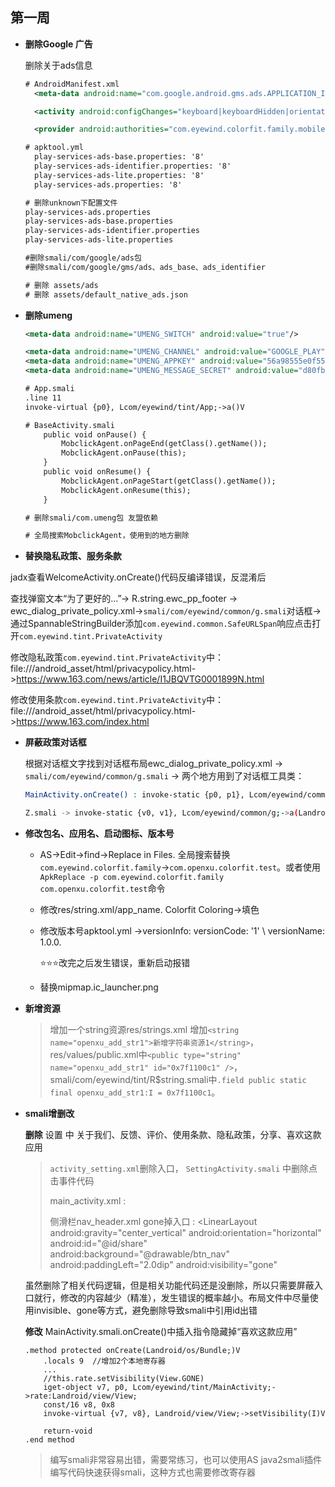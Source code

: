 

## 第一周




- **删除Google 广告**

  删除关于ads信息

  ```xml
  # AndroidManifest.xml
    <meta-data android:name="com.google.android.gms.ads.APPLICATION_ID" android:value="ca-app-pub-8593306522451361~9514892330"/>
  
    <activity android:configChanges="keyboard|keyboardHidden|orientation|screenLayout|screenSize|smallestScreenSize|uiMode" android:exported="false" android:name="com.google.android.gms.ads.AdActivity" android:theme="@android:style/Theme.NoTitleBar.Fullscreen"/>
  
    <provider android:authorities="com.eyewind.colorfit.family.mobileadsinitprovider" android:exported="false" android:initOrder="100" android:name="com.google.android.gms.ads.MobileAdsInitProvider"/>
  
  # apktool.yml
    play-services-ads-base.properties: '8'
    play-services-ads-identifier.properties: '8'
    play-services-ads-lite.properties: '8'
    play-services-ads.properties: '8'
  
  # 删除unknown下配置文件
  play-services-ads.properties
  play-services-ads-base.properties
  play-services-ads-identifier.properties
  play-services-ads-lite.properties
  
  #删除smali/com/google/ads包
  #删除smali/com/google/gms/ads、ads_base、ads_identifier
  
  # 删除 assets/ads    
  # 删除 assets/default_native_ads.json
  ```

- **删除umeng**

  ```xml
  <meta-data android:name="UMENG_SWITCH" android:value="true"/>
  
  <meta-data android:name="UMENG_CHANNEL" android:value="GOOGLE_PLAY"/>
  <meta-data android:name="UMENG_APPKEY" android:value="56a98555e0f55aaf03001a90"/>
  <meta-data android:name="UMENG_MESSAGE_SECRET" android:value="d80fb613d140617f447596361caba1f1"/>
  
  # App.smali
  .line 11
  invoke-virtual {p0}, Lcom/eyewind/tint/App;->a()V
  
  # BaseActivity.smali
      public void onPause() {
          MobclickAgent.onPageEnd(getClass().getName());
          MobclickAgent.onPause(this);
      }
      public void onResume() {
          MobclickAgent.onPageStart(getClass().getName());
          MobclickAgent.onResume(this);
      }
  
  # 删除smali/com.umeng包 友盟依赖
  
  # 全局搜索MobclickAgent，使用到的地方删除
  
  ```

  

- **替换隐私政策、服务条款**

jadx查看WelcomeActivity.onCreate()代码反编译错误，反混淆后

查找弹窗文本“为了更好的...”-> R.string.ewc_pp_footer ->  ewc_dialog_private_policy.xml->`smali/com/eyewind/common/g.smali`对话框->通过SpannableStringBuilder添加`com.eyewind.common.SafeURLSpan`响应点击打开`com.eyewind.tint.PrivateActivity`

修改隐私政策`com.eyewind.tint.PrivateActivity`中：file:///android_asset/html/privacypolicy.html->https://www.163.com/news/article/I1JBQVTG0001899N.html

修改使用条款`com.eyewind.tint.PrivateActivity`中：file:///android_asset/html/privacypolicy.html->https://www.163.com/index.html

- **屏蔽政策对话框**

  根据对话框文字找到对话框布局ewc_dialog_private_policy.xml -> `smali/com/eyewind/common/g.smali` -> 两个地方用到了对话框工具类：

  ```bash
  MainActivity.onCreate() : invoke-static {p0, p1}, Lcom/eyewind/common/g;->a(Landroid/app/Activity;Lcom/eyewind/common/g$a;)Landroid/util/Pair;
  
  Z.smali -> invoke-static {v0, v1}, Lcom/eyewind/common/g;->a(Landroid/app/Activity;Lcom/eyewind/common/g$a;)Landroid/util/Pair;
  
  
  ```

- **修改包名、应用名、启动图标、版本号**
  - AS->Edit->find->Replace in Files.  全局搜索替换`com.eyewind.colorfit.family`->`com.openxu.colorfit.test`。或者使用`ApkReplace -p com.eyewind.colorfit.family com.openxu.colorfit.test`命令
  
  - 修改res/string.xml/app_name.     Colorfit Coloring->填色
  
  - 修改版本号apktool.yml ->versionInfo: versionCode: '1'  \  versionName: 1.0.0.  
  
    ⭐️⭐️⭐️改完之后发生错误，重新启动报错
  
  - 替换mipmap.ic_launcher.png
  
- **新增资源**

  > 增加一个string资源res/strings.xml 增加`<string name="openxu_add_str1">新增字符串资源1</string>`，res/values/public.xml中`<public type="string" name="openxu_add_str1" id="0x7f1100c1" />`，smali/com/eyewind/tint/R$string.smali中`.field public static final openxu_add_str1:I = 0x7f1100c1`。

- **smali增删改**

  **删除**  设置 中  关于我们、反馈、评价、使用条款、隐私政策，分享、喜欢这款应用

  > `activity_setting.xml`删除入口， `SettingActivity.smali`  中删除点击事件代码
  >
  > main_activity.xml : 
  >
  > 侧滑栏nav_header.xml    gone掉入口 : <LinearLayout android:gravity="center_vertical" android:orientation="horizontal" android:id="@id/share" android:background="@drawable/btn_nav" android:paddingLeft="2.0dip"  android:visibility="gone"

  虽然删除了相关代码逻辑，但是相关功能代码还是没删除，所以只需要屏蔽入口就行，修改的内容越少（精准），发生错误的概率越小。布局文件中尽量使用invisible、gone等方式，避免删除导致smali中引用id出错

  

  **修改**  MainActivity.smali.onCreate()中插入指令隐藏掉“喜欢这款应用”
  
  ```smali
  .method protected onCreate(Landroid/os/Bundle;)V
      .locals 9  //增加2个本地寄存器
      ...
      //this.rate.setVisibility(View.GONE)
      iget-object v7, p0, Lcom/eyewind/tint/MainActivity;->rate:Landroid/view/View;
      const/16 v8, 0x8
      invoke-virtual {v7, v8}, Landroid/view/View;->setVisibility(I)V
  
      return-void
  .end method
  ```
  
  > 编写smali非常容易出错，需要常练习，也可以使用AS java2smali插件编写代码快速获得smali，这种方式也需要修改寄存器



























